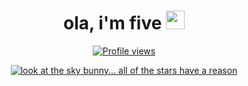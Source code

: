 <h1 align="center"> ola, i'm five <img src="https://64.media.tumblr.com/fe2879ff6635d075a640e395ed6e2ad2/2cd98cef10317337-3f/s400x600/bb96964a243bcac6fb9e300f7002c948b22893f5.gif" height="30px"></h1>
<p align="center"> <a href="https://music.fiveskill.me/"><img src="https://komarev.com/ghpvc/?username=ArixAR&color=blueviolet&label=littl+views" alt="Profile views" /></a></p>

<div align="center">
<a href="https://music.fiveskill.me/"><img src="https://github.com/ArixAR/ArixAR/assets/62035825/a19c5ebc-f396-4cdb-bb5f-0acb3f886d9a" alt="look at the sky bunny... all of the stars have a reason"></a>
</div>
